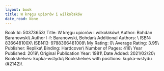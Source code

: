```yaml
---
layout: book
title: W kręgu upiorów i wilkołaków
date_read: None
---
```


Book Id: 50373653\ 
Title: W kręgu upiorów i wilkołaków\ 
Author: Bohdan Baranowski\ 
Author l-f: Baranowski, Bohdan\ 
Additional Authors: \ 
ISBN: 836648100X\ 
ISBN13: 9788366481008\ 
My Rating: 0\ 
Average Rating: 3.95\ 
Publisher: Replika\ 
Binding: Hardcover\ 
Number of Pages: 416\ 
Year Published: 2019\ 
Original Publication Year: 1981\ 
Date Added: 2021/02/20\ 
Bookshelves: kupka-wstydu\ 
Bookshelves with positions: kupka-wstydu (#2142)\ 

